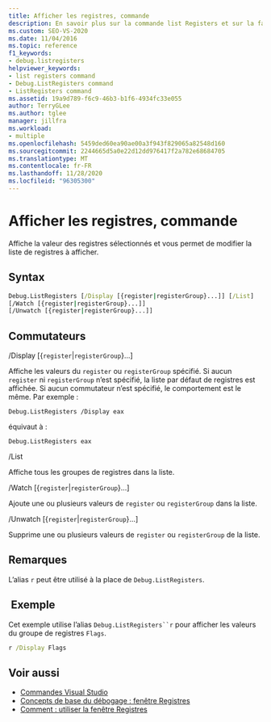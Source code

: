 ```yaml
---
title: Afficher les registres, commande
description: En savoir plus sur la commande list Registers et sur la façon dont elle affiche la valeur des registres sélectionnés et vous permet de modifier la liste des registres à afficher.
ms.custom: SEO-VS-2020
ms.date: 11/04/2016
ms.topic: reference
f1_keywords:
- debug.listregisters
helpviewer_keywords:
- list registers command
- Debug.ListRegisters command
- ListRegisters command
ms.assetid: 19a9d789-f6c9-46b3-b1f6-4934fc33e055
author: TerryGLee
ms.author: tglee
manager: jillfra
ms.workload:
- multiple
ms.openlocfilehash: 5459ded60ea90ae00a3f943f829065a82548d160
ms.sourcegitcommit: 2244665d5a0e22d12dd976417f2a782e68684705
ms.translationtype: MT
ms.contentlocale: fr-FR
ms.lasthandoff: 11/28/2020
ms.locfileid: "96305300"
---
```

# <a name="list-registers-command"></a>Afficher les registres, commande
Affiche la valeur des registres sélectionnés et vous permet de modifier la liste de registres à afficher.

## <a name="syntax"></a>Syntax

```cmd
Debug.ListRegisters [/Display [{register|registerGroup}...]] [/List]
[/Watch [{register|registerGroup}...]]
[/Unwatch [{register|registerGroup}...]]
```

## <a name="switches"></a>Commutateurs
/Display [{`register`&#124;`registerGroup`}...]

Affiche les valeurs du `register` ou `registerGroup` spécifié. Si aucun `register` ni `registerGroup` n’est spécifié, la liste par défaut de registres est affichée. Si aucun commutateur n’est spécifié, le comportement est le même. Par exemple :

`Debug.ListRegisters /Display eax`

équivaut à :

`Debug.ListRegisters eax`

/List

Affiche tous les groupes de registres dans la liste.

/Watch [{`register`&#124;`registerGroup`}...]

Ajoute une ou plusieurs valeurs de `register` ou `registerGroup` dans la liste.

/Unwatch [{`register`&#124;`registerGroup`}...]

Supprime une ou plusieurs valeurs de `register` ou `registerGroup` de la liste.

## <a name="remarks"></a>Remarques
L’alias `r` peut être utilisé à la place de `Debug.ListRegisters`.

## <a name="example"></a> Exemple
Cet exemple utilise l’alias `Debug.ListRegisters``r` pour afficher les valeurs du groupe de registres `Flags`.

```cmd
r /Display Flags
```

## <a name="see-also"></a>Voir aussi

- [Commandes Visual Studio](../../ide/reference/visual-studio-commands.md)
- [Concepts de base du débogage : fenêtre Registres](../../debugger/debugging-basics-registers-window.md)
- [Comment : utiliser la fenêtre Registres](../../debugger/how-to-use-the-registers-window.md)
